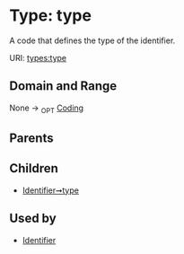 
# Type: type


A code that defines the type of the identifier.

URI: [types:type](https://ccdh.example.org/datatypes/type)


## Domain and Range

None ->  <sub>OPT</sub> [Coding](Coding.md)

## Parents


## Children

 *  [Identifier➞type](Identifier_type.md)

## Used by

 * [Identifier](Identifier.md)
